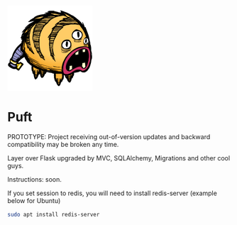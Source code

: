 ![puft](puft.png)

Puft
===

PROTOTYPE: Project receiving out-of-version updates and backward compatibility may be broken any time.

Layer over Flask upgraded by MVC, SQLAlchemy, Migrations and other cool guys.

Instructions: soon.

If you set session to redis, you will need to install redis-server (example below for Ubuntu)
```sh
sudo apt install redis-server
```
